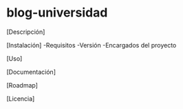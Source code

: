 # blog-universidad

[Descripción]

[Instalación]
-Requisitos
-Versión
-Encargados del proyecto

[Uso]

[Documentación]

[Roadmap]

[Licencia]

